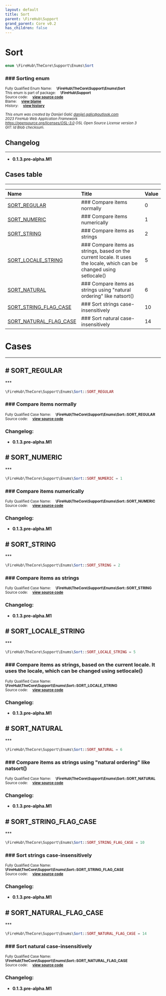 ```yaml
---
layout: default
title: Sort
parent: \FireHub\Support
grand_parent: Core v0.2
has_children: false
---
```


<link rel="stylesheet" type="text/css" href="/css/style.css" />

# Sort

```php
enum \FireHub\TheCore\Support\Enums\Sort
```

### ### Sorting enum

<sub>Fully Qualified Enum Name:  **\FireHub\TheCore\Support\Enums\Sort**</sub><br>
<sub>This enum is part of package:  **\FireHub\Support**</sub><br>
<sub>Source code:  **[view source code](https://github.com/The-FireHub-Project/Core/blob/v1.0/src/support/enums/firehub.Sort.php#L23)**</sub><br>
<sub>Blame:  **[view blame](https://github.com/The-FireHub-Project/Core/blame/v1.0/src/support/enums/firehub.Sort.php)**</sub><br>
<sub>History:  **[view history](https://github.com/The-FireHub-Project/Core/commits/v1.0/src/support/enums/firehub.Sort.php)**</sub><br>

<sub>_This enum was created by Danijel Galić <danijel.galic@outlook.com>_</sub><br>
<sub>_2023 FireHub Web Application Framework_</sub><br>
<sub>_<https://opensource.org/licenses/OSL-3.0> OSL Open Source License version 3_</sub><br>
<sub>_GIT: $Id$ Blob checksum._</sub><br>

## Changelog
***

* **0.1.3.pre-alpha.M1** 


## Cases table
***

| Name  | Title | Value |
| :---  | :---  | :---  |
|<a href="#sort_regular">SORT_REGULAR</a>|### Compare items normally|0|
|<a href="#sort_numeric">SORT_NUMERIC</a>|### Compare items numerically|1|
|<a href="#sort_string">SORT_STRING</a>|### Compare items as strings|2|
|<a href="#sort_locale_string">SORT_LOCALE_STRING</a>|### Compare items as strings, based on the current locale. It uses the locale, which can be changed using setlocale()|5|
|<a href="#sort_natural">SORT_NATURAL</a>|### Compare items as strings using "natural ordering" like natsort()|6|
|<a href="#sort_string_flag_case">SORT_STRING_FLAG_CASE</a>|### Sort strings case-insensitively|10|
|<a href="#sort_natural_flag_case">SORT_NATURAL_FLAG_CASE</a>|### Sort natural case-insensitively|14|


# Cases
***


<h2><a name="sort_regular"># SORT_REGULAR</a></h2>
***

```php
\FireHub\TheCore\Support\Enums\Sort::SORT_REGULAR
```

### ### Compare items normally

<sub>Fully Qualified Case Name:  **\FireHub\TheCore\Support\Enums\Sort::SORT_REGULAR**</sub><br>
<sub>Source code:  **[view source code](https://github.com/The-FireHub-Project/Core/blob/v1.0/src/support/enums/firehub.Sort.php#L29)**</sub><br>

### Changelog:

* **0.1.3.pre-alpha.M1** 

<h2><a name="sort_numeric"># SORT_NUMERIC</a></h2>
***

```php
\FireHub\TheCore\Support\Enums\Sort::SORT_NUMERIC = 1
```

### ### Compare items numerically

<sub>Fully Qualified Case Name:  **\FireHub\TheCore\Support\Enums\Sort::SORT_NUMERIC**</sub><br>
<sub>Source code:  **[view source code](https://github.com/The-FireHub-Project/Core/blob/v1.0/src/support/enums/firehub.Sort.php#L35)**</sub><br>

### Changelog:

* **0.1.3.pre-alpha.M1** 

<h2><a name="sort_string"># SORT_STRING</a></h2>
***

```php
\FireHub\TheCore\Support\Enums\Sort::SORT_STRING = 2
```

### ### Compare items as strings

<sub>Fully Qualified Case Name:  **\FireHub\TheCore\Support\Enums\Sort::SORT_STRING**</sub><br>
<sub>Source code:  **[view source code](https://github.com/The-FireHub-Project/Core/blob/v1.0/src/support/enums/firehub.Sort.php#L41)**</sub><br>

### Changelog:

* **0.1.3.pre-alpha.M1** 

<h2><a name="sort_locale_string"># SORT_LOCALE_STRING</a></h2>
***

```php
\FireHub\TheCore\Support\Enums\Sort::SORT_LOCALE_STRING = 5
```

### ### Compare items as strings, based on the current locale. It uses the locale, which can be changed using setlocale()

<sub>Fully Qualified Case Name:  **\FireHub\TheCore\Support\Enums\Sort::SORT_LOCALE_STRING**</sub><br>
<sub>Source code:  **[view source code](https://github.com/The-FireHub-Project/Core/blob/v1.0/src/support/enums/firehub.Sort.php#L47)**</sub><br>

### Changelog:

* **0.1.3.pre-alpha.M1** 

<h2><a name="sort_natural"># SORT_NATURAL</a></h2>
***

```php
\FireHub\TheCore\Support\Enums\Sort::SORT_NATURAL = 6
```

### ### Compare items as strings using "natural ordering" like natsort()

<sub>Fully Qualified Case Name:  **\FireHub\TheCore\Support\Enums\Sort::SORT_NATURAL**</sub><br>
<sub>Source code:  **[view source code](https://github.com/The-FireHub-Project/Core/blob/v1.0/src/support/enums/firehub.Sort.php#L53)**</sub><br>

### Changelog:

* **0.1.3.pre-alpha.M1** 

<h2><a name="sort_string_flag_case"># SORT_STRING_FLAG_CASE</a></h2>
***

```php
\FireHub\TheCore\Support\Enums\Sort::SORT_STRING_FLAG_CASE = 10
```

### ### Sort strings case-insensitively

<sub>Fully Qualified Case Name:  **\FireHub\TheCore\Support\Enums\Sort::SORT_STRING_FLAG_CASE**</sub><br>
<sub>Source code:  **[view source code](https://github.com/The-FireHub-Project/Core/blob/v1.0/src/support/enums/firehub.Sort.php#L59)**</sub><br>

### Changelog:

* **0.1.3.pre-alpha.M1** 

<h2><a name="sort_natural_flag_case"># SORT_NATURAL_FLAG_CASE</a></h2>
***

```php
\FireHub\TheCore\Support\Enums\Sort::SORT_NATURAL_FLAG_CASE = 14
```

### ### Sort natural case-insensitively

<sub>Fully Qualified Case Name:  **\FireHub\TheCore\Support\Enums\Sort::SORT_NATURAL_FLAG_CASE**</sub><br>
<sub>Source code:  **[view source code](https://github.com/The-FireHub-Project/Core/blob/v1.0/src/support/enums/firehub.Sort.php#L65)**</sub><br>

### Changelog:

* **0.1.3.pre-alpha.M1** 


